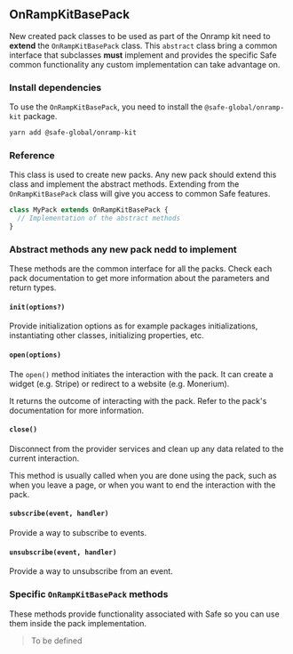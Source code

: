 ## OnRampKitBasePack

New created pack classes to be used as part of the Onramp kit need to **extend** the `OnRampKitBasePack` class. This `abstract` class bring a common interface that subclasses **must** implement and provides the specific Safe common functionality any custom implementation can take advantage on.

### Install dependencies

To use the `OnRampKitBasePack`, you need to install the `@safe-global/onramp-kit` package.

```bash
yarn add @safe-global/onramp-kit
```

### Reference

This class is used to create new packs. Any new pack should extend this class and implement the abstract methods. Extending from the `OnRampKitBasePack` class will give you access to common Safe features.

```typescript
class MyPack extends OnRampKitBasePack {
  // Implementation of the abstract methods
}
```

### Abstract methods any new pack nedd to implement

These methods are the common interface for all the packs. Check each pack documentation to get more information about the parameters and return types.

#### `init(options?)`
Provide initialization options as for example packages initializations, instantiating other classes, initializing properties, etc.

#### `open(options)`
The `open()` method initiates the interaction with the pack. It can create a widget (e.g. Stripe) or redirect to a website (e.g. Monerium).

It returns the outcome of interacting with the pack. Refer to the pack's documentation for more information.

#### `close()`
Disconnect from the provider services and clean up any data related to the current interaction.

This method is usually called when you are done using the pack, such as when you leave a page, or when you want to end the interaction with the pack.

#### `subscribe(event, handler)`
Provide a way to subscribe to events.

#### `unsubscribe(event, handler)`
Provide a way to unsubscribe from an event.

### Specific `OnRampKitBasePack` methods

These methods provide functionality associated with Safe so you can use them inside the pack implementation.

> To be defined

